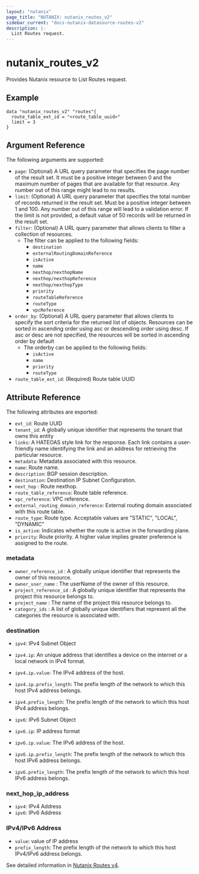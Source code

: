 ```yaml
---
layout: "nutanix"
page_title: "NUTANIX: nutanix_routes_v2"
sidebar_current: "docs-nutanix-datasource-routes-v2"
description: |-
  List Routes request.
---
```


# nutanix_routes_v2

Provides Nutanix resource to List Routes request.

## Example

```hcl
data "nutanix_routes_v2" "routes"{
  route_table_ext_id = "<route_table_uuid>"
  limit = 3
}
```

## Argument Reference

The following arguments are supported:

- `page`: (Optional) A URL query parameter that specifies the page number of the result set. It must be a positive integer between 0 and the maximum number of pages that are available for that resource. Any number out of this range might lead to no results.
- `limit`: (Optional) A URL query parameter that specifies the total number of records returned in the result set. Must be a positive integer between 1 and 100. Any number out of this range will lead to a validation error. If the limit is not provided, a default value of 50 records will be returned in the result set.
- `filter`: (Optional) A URL query parameter that allows clients to filter a collection of resources.
  - The filter can be applied to the following fields:
    - `destination`
    - `externalRoutingDomainReference`
    - `isActive`
    - `name`
    - `nexthop/nexthopName`
    - `nexthop/nexthopReference`
    - `nexthop/nexthopType`
    - `priority`
    - `routeTableReference`
    - `routeType`
    - `vpcReference`
- `order_by`: (Optional) A URL query parameter that allows clients to specify the sort criteria for the returned list of objects. Resources can be sorted in ascending order using asc or descending order using desc. If asc or desc are not specified, the resources will be sorted in ascending order by default
  - The orderby can be applied to the following fields:
    - `isActive`
    - `name`
    - `priority`
    - `routeType`
- `route_table_ext_id`: (Required) Route table UUID

## Attribute Reference

The following attributes are exported:

- `ext_id`: Route UUID
- `tenant_id`: A globally unique identifier that represents the tenant that owns this entity
- `links`: A HATEOAS style link for the response. Each link contains a user-friendly name identifying the link and an address for retrieving the particular resource.
- `metadata`: Metadata associated with this resource.
- `name`: Route name.
- `description`: BGP session description.
- `destination`: Destination IP Subnet Configuration.
- `next_hop` : Route nexthop.
- `route_table_reference`: Route table reference.
- `vpc_reference`: VPC reference.
- `external_routing_domain_reference`: External routing domain associated with this route table.
- `route_type`: Route type. Acceptable values are "STATIC", "LOCAL", "DYNAMIC"
- `is_active`: Indicates whether the route is active in the forwarding plane.
- `priority`: Route priority. A higher value implies greater preference is assigned to the route.

### metadata

- `owner_reference_id` : A globally unique identifier that represents the owner of this resource.
- `owner_user_name` : The userName of the owner of this resource.
- `project_reference_id` : A globally unique identifier that represents the project this resource belongs to.
- `project_name` : The name of the project this resource belongs to.
- `category_ids` : A list of globally unique identifiers that represent all the categories the resource is associated with.

### destination

- `ipv4`: IPv4 Subnet Object
- `ipv4.ip`: An unique address that identifies a device on the internet or a local network in IPv4 format.
- `ipv4.ip.value`: The IPv4 address of the host.
- `ipv4.ip.prefix_length`: The prefix length of the network to which this host IPv4 address belongs.
- `ipv4.prefix_length`: The prefix length of the network to which this host IPv4 address belongs.

- `ipv6`: IPv6 Subnet Object
- `ipv6.ip`: IP address format
- `ipv6.ip.value`: The IPv6 address of the host.
- `ipv6.ip.prefix_length`: The prefix length of the network to which this host IPv6 address belongs.
- `ipv6.prefix_length`: The prefix length of the network to which this host IPv6 address belongs.

### next_hop_ip_address

- `ipv4`: IPv4 Address
- `ipv6`: IPv6 Address

### IPv4/IPv6 Address

- `value`: value of IP address
- `prefix_length`: The prefix length of the network to which this host IPv4/IPv6 address belongs.

See detailed information in [Nutanix Routes v4](https://developers.nutanix.com/api-reference?namespace=networking&version=v4.0.b1).
